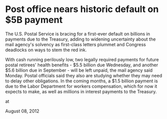 # Post office nears historic default on $5B payment
The U.S. Postal Service is bracing for a first-ever default on billions in payments due to the Treasury, adding to widening uncertainty about the mail agency's solvency as first-class letters plummet and Congress deadlocks on ways to stem the red ink.

With cash running perilously low, two legally required payments for future postal retirees' health benefits - $5.5 billion due Wednesday, and another $5.6 billion due in September - will be left unpaid, the mail agency said Monday. Postal officials said they also are studying whether they may need to delay other obligations. In the coming months, a $1.5 billion payment is due to the Labor Department for workers compensation, which for now it expects to make, as well as millions in interest payments to the Treasury.







at

August 08, 2012















